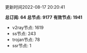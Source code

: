 更新时间2022-08-17 20:20:41

**总订阅: 64**
**总节点: 9177**
**有效节点: 1941**
- v2ray节点: 1619
- ss节点: 243
- trojan节点: 78
- ssr节点: 1
